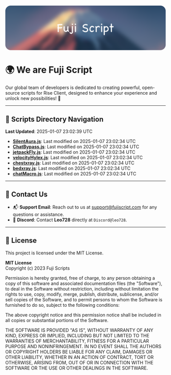 ![Banner](.github/b.webp)

# 🌍 **We are Fuji Script**

Our global team of developers is dedicated to creating powerful, open-source scripts for Rise Client, designed to enhance your experience and unlock new possibilities! 🌟

---
<!-- SCRIPTS_NAVIGATION_START -->
## 📂 **Scripts Directory Navigation**

**Last Updated**: 2025-01-07 23:02:39 UTC

- **[SilentAura.js](scripts/SilentAura.js)**: Last modified on 2025-01-07 23:02:34 UTC
- **[ChatBypass.js](scripts/ChatBypass.js)**: Last modified on 2025-01-07 23:02:34 UTC
- **[jetpackFly.js](scripts/jetpackFly.js)**: Last modified on 2025-01-07 23:02:34 UTC
- **[velocityHylex.js](scripts/velocityHylex.js)**: Last modified on 2025-01-07 23:02:34 UTC
- **[chestxray.js](scripts/chestxray.js)**: Last modified on 2025-01-07 23:02:34 UTC
- **[bedxray.js](scripts/bedxray.js)**: Last modified on 2025-01-07 23:02:34 UTC
- **[chatMacro.js](scripts/chatMacro.js)**: Last modified on 2025-01-07 23:02:34 UTC

<!-- SCRIPTS_NAVIGATION_END -->

---

## 💬 **Contact Us**  
- 📬 **Support Email**: Reach out to us at [support@fujiscript.com](mailto:support@fujiscript.com) for any questions or assistance.  
- 💬 **Discord**: Contact **Leo728** directly at `Discord@leo728`.

---

## 📜 **License**

This project is licensed under the MIT License.  

**MIT License**  
Copyright (c) 2023 Fuji Scripts  

Permission is hereby granted, free of charge, to any person obtaining a copy of this software and associated documentation files (the "Software"), to deal in the Software without restriction, including without limitation the rights to use, copy, modify, merge, publish, distribute, sublicense, and/or sell copies of the Software, and to permit persons to whom the Software is furnished to do so, subject to the following conditions:  

The above copyright notice and this permission notice shall be included in all copies or substantial portions of the Software.  

THE SOFTWARE IS PROVIDED "AS IS", WITHOUT WARRANTY OF ANY KIND, EXPRESS OR IMPLIED, INCLUDING BUT NOT LIMITED TO THE WARRANTIES OF MERCHANTABILITY, FITNESS FOR A PARTICULAR PURPOSE AND NONINFRINGEMENT. IN NO EVENT SHALL THE AUTHORS OR COPYRIGHT HOLDERS BE LIABLE FOR ANY CLAIM, DAMAGES OR OTHER LIABILITY, WHETHER IN AN ACTION OF CONTRACT, TORT OR OTHERWISE, ARISING FROM, OUT OF OR IN CONNECTION WITH THE SOFTWARE OR THE USE OR OTHER DEALINGS IN THE SOFTWARE.  

